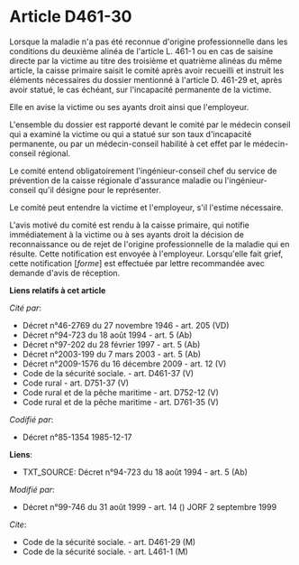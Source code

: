 # Article D461-30

Lorsque la maladie n'a pas été reconnue d'origine professionnelle dans les conditions du deuxième alinéa de l'article L.
461-1 ou en cas de saisine directe par la victime au titre des troisième et quatrième alinéas du même article, la caisse
primaire saisit le comité après avoir recueilli et instruit les éléments nécessaires du dossier mentionné à l'article D.
461-29 et, après avoir statué, le cas échéant, sur l'incapacité permanente de la victime.

Elle en avise la victime ou ses ayants droit ainsi que l'employeur.

L'ensemble du dossier est rapporté devant le comité par le médecin conseil qui a examiné la victime ou qui a statué sur son
taux d'incapacité permanente, ou par un médecin-conseil habilité à cet effet par le médecin-conseil régional.

Le comité entend obligatoirement l'ingénieur-conseil chef du service de prévention de la caisse régionale d'assurance maladie
ou l'ingénieur-conseil qu'il désigne pour le représenter.

Le comité peut entendre la victime et l'employeur, s'il l'estime nécessaire.

L'avis motivé du comité est rendu à la caisse primaire, qui notifie immédiatement à la victime ou à ses ayants droit la
décision de reconnaissance ou de rejet de l'origine professionnelle de la maladie qui en résulte. Cette notification est
envoyée à l'employeur. Lorsqu'elle fait grief, cette notification [*forme*] est effectuée par lettre recommandée avec demande
d'avis de réception.

**Liens relatifs à cet article**

_Cité par_:

  - Décret n°46-2769 du 27 novembre 1946 - art. 205 (VD)
  - Décret n°94-723 du 18 août 1994 - art. 5 (Ab)
  - Décret n°97-202 du 28 février 1997 - art. 5 (Ab)
  - Décret n°2003-199 du 7 mars 2003 - art. 5 (Ab)
  - Décret n°2009-1576 du 16 décembre 2009 - art. 12 (V)
  - Code de la sécurité sociale. - art. D461-37 (V)
  - Code rural - art. D751-37 (V)
  - Code rural et de la pêche maritime - art. D752-12 (V)
  - Code rural et de la pêche maritime - art. D761-35 (V)

_Codifié par_:

  - Décret n°85-1354 1985-12-17

**Liens**:

  - TXT_SOURCE: Décret n°94-723 du 18 août 1994 - art. 5 (Ab)

_Modifié par_:

  - Décret n°99-746 du 31 août 1999 - art. 14 () JORF 2 septembre 1999

_Cite_:

  - Code de la sécurité sociale. - art. D461-29 (M)
  - Code de la sécurité sociale. - art. L461-1 (M)
